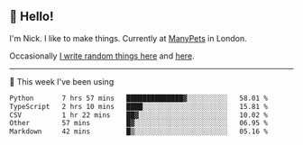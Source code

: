 ## 👋 Hello! 

I'm Nick. I like to make things. Currently at [ManyPets](https://manypets.com) in London.

Occasionally [I write random things here](https://nicksnell.com) and [here](https://twitter.com/nicksnell).

-------

🚀 This week I've been using

<!--START_SECTION:waka-->

```txt
Python       7 hrs 57 mins   ██████████████▓░░░░░░░░░░   58.01 %
TypeScript   2 hrs 10 mins   ████░░░░░░░░░░░░░░░░░░░░░   15.81 %
CSV          1 hr 22 mins    ██▓░░░░░░░░░░░░░░░░░░░░░░   10.02 %
Other        57 mins         █▓░░░░░░░░░░░░░░░░░░░░░░░   06.95 %
Markdown     42 mins         █▒░░░░░░░░░░░░░░░░░░░░░░░   05.16 %
```

<!--END_SECTION:waka-->
